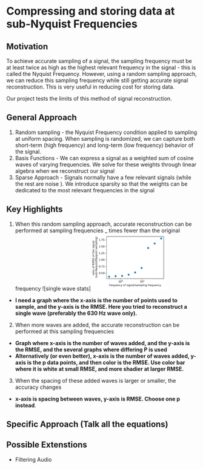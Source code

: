# Compressing and storing data at sub-Nyquist Frequencies

## Motivation 
To achieve accurate sampling of a signal, the sampling frequency must be at least twice as high as the highest relevant frequency in the signal - this is called the Nyquist Frequency. However, using a random sampling approach, we can reduce this sampling frequency while still getting accurate signal reconstruction. This is very useful in reducing cost for storing data.

Our project tests the limits of this method of signal reconstruction. 

## General Approach
1. Random sampling - the Nyquist Frequency condition applied to sampling at uniform spacing. When sampling is randomized, we can capture both short-term \(high frequency\) and long-term \(low frequency\) behavior of the signal. 
2. Basis Functions - We can express a signal as a weighted sum of cosine waves of varying frequencies. We solve for these weights through linear algebra when we reconstruct our signal 
3. Sparse Approach - Signals normally have a few relevant signals \(while the rest are noise \). We introduce sparsity so that the weights can be dedicated to the most relevant frequencies in the signal 

## Key Highlights 

1. When this random sampling approach, accurate reconstruction can be performed at sampling frequencies \_ times fewer than the original frequency 
![single wave stats]<img src="/readme_images_src_new/singleWaveStats.jpg" alt="drawing" width="200"/>

- **I need a graph where the x-axis is the number of points used to sample, and the y-axis is the RMSE. Here you tried to reconstruct a single wave (preferably the 630 Hz wave only).**

2. When more waves are added, the accurate reconstruction can be performed at this sampling frequencies 
- **Graph where x-axis is the number of waves added, and the y-axis is the RMSE, and the several graphs where differing P is used**
- **Alternatively \(or even better\), x-axis is the number of waves added, y-axis is the p data points, and then color is the RMSE. Use color bar where it is white at small RMSE, and more shadier at larger RMSE.**

3. When the spacing of these added waves is larger or smaller, the accuracy changes 
- **x-axis is spacing between waves, y-axis is RMSE. Choose one p instead**.  

## Specific Approach (Talk all the equations)


## Possible Extenstions 
- Filtering Audio


